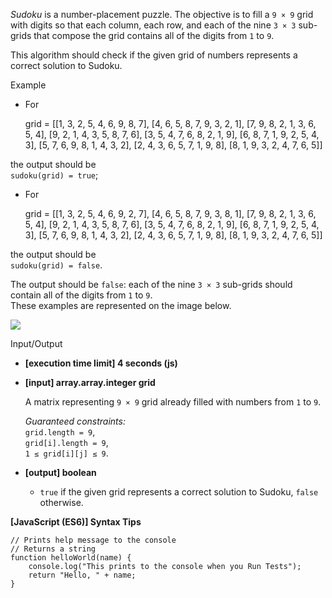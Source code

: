 _Sudoku_ is a number-placement puzzle. The objective is to fill a `9 × 9` grid
with digits so that each column, each row, and each of the nine `3 × 3`
sub-grids that compose the grid contains all of the digits from `1` to `9`.

This algorithm should check if the given grid of numbers represents a correct
solution to Sudoku.

Example

- For

  grid = [[1, 3, 2, 5, 4, 6, 9, 8, 7], [4, 6, 5, 8, 7, 9, 3, 2, 1], [7, 9, 8, 2,
  1, 3, 6, 5, 4], [9, 2, 1, 4, 3, 5, 8, 7, 6], [3, 5, 4, 7, 6, 8, 2, 1, 9], [6,
  8, 7, 1, 9, 2, 5, 4, 3], [5, 7, 6, 9, 8, 1, 4, 3, 2], [2, 4, 3, 6, 5, 7, 1, 9,
  8], [8, 1, 9, 3, 2, 4, 7, 6, 5]]

the output should be  
`sudoku(grid) = true`;

- For

  grid = [[1, 3, 2, 5, 4, 6, 9, 2, 7], [4, 6, 5, 8, 7, 9, 3, 8, 1], [7, 9, 8, 2,
  1, 3, 6, 5, 4], [9, 2, 1, 4, 3, 5, 8, 7, 6], [3, 5, 4, 7, 6, 8, 2, 1, 9], [6,
  8, 7, 1, 9, 2, 5, 4, 3], [5, 7, 6, 9, 8, 1, 4, 3, 2], [2, 4, 3, 6, 5, 7, 1, 9,
  8], [8, 1, 9, 3, 2, 4, 7, 6, 5]]

the output should be  
`sudoku(grid) = false`.

The output should be `false`: each of the nine `3 × 3` sub-grids should contain
all of the digits from `1` to `9`.  
These examples are represented on the image below.

![](https://codesignal.s3.amazonaws.com/tasks/sudoku/img/sudoku.png?_tm=1583440363159)

Input/Output

- **\[execution time limit\] 4 seconds (js)**

- **\[input\] array.array.integer grid**

  A matrix representing `9 × 9` grid already filled with numbers from `1` to
  `9`.

  _Guaranteed constraints:_  
  `grid.length = 9`,  
  `grid[i].length = 9`,  
  `1 ≤ grid[i][j] ≤ 9`.

- **\[output\] boolean**

  - `true` if the given grid represents a correct solution to Sudoku, `false`
    otherwise.

**\[JavaScript (ES6)\] Syntax Tips**

    // Prints help message to the console
    // Returns a string
    function helloWorld(name) {
        console.log("This prints to the console when you Run Tests");
        return "Hello, " + name;
    }
